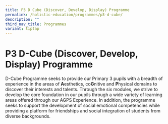 ```yaml
---
title: P3 D Cube (Discover, Develop, Display) Programme
permalink: /holistic-education/programmes/p3-d-cube/
description: ""
third_nav_title: Programmes
variant: tiptap
---
```

P3 D-Cube (Discover, Develop, Display) Programme
===============================

D-Cube Programme seeks to provide our Primary 3 pupils with a breadth of experience in the areas of **A**esthetics, co**G**nitive and **P**hysical domains to discover their interests and talents. Through the six modules, we strive to develop the core foundation in our pupils through a wide variety of learning areas offered through our AGPS Experience. In addition, the programme seeks to support the development of social emotional competencies while providing a platform for friendships and social integration of students from diverse backgrounds.
